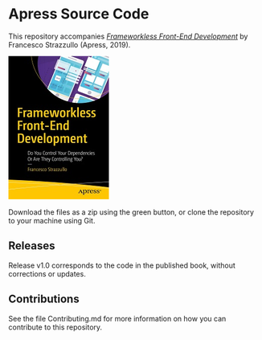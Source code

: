 # Apress Source Code

This repository accompanies [*Frameworkless Front-End Development*](http://www.apress.com/9781484249666) by Francesco Strazzullo (Apress, 2019).

[comment]: #cover
![Cover image](9781484249666.jpg)

Download the files as a zip using the green button, or clone the repository to your machine using Git.

## Releases

Release v1.0 corresponds to the code in the published book, without corrections or updates.

## Contributions

See the file Contributing.md for more information on how you can contribute to this repository.
